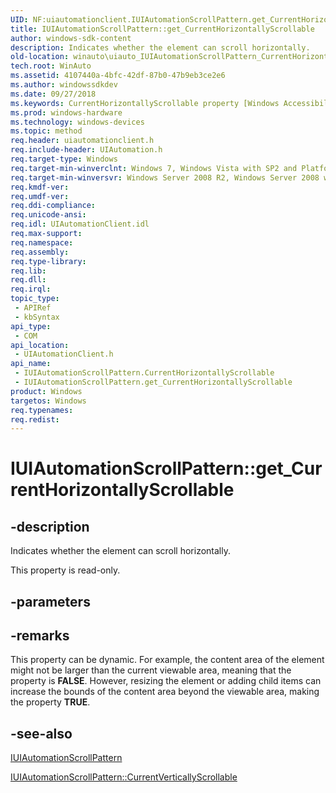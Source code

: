 ```yaml
---
UID: NF:uiautomationclient.IUIAutomationScrollPattern.get_CurrentHorizontallyScrollable
title: IUIAutomationScrollPattern::get_CurrentHorizontallyScrollable
author: windows-sdk-content
description: Indicates whether the element can scroll horizontally.
old-location: winauto\uiauto_IUIAutomationScrollPattern_CurrentHorizontallyScrollable.htm
tech.root: WinAuto
ms.assetid: 4107440a-4bfc-42df-87b0-47b9eb3ce2e6
ms.author: windowssdkdev
ms.date: 09/27/2018
ms.keywords: CurrentHorizontallyScrollable property [Windows Accessibility], CurrentHorizontallyScrollable property [Windows Accessibility],IUIAutomationScrollPattern interface, IUIAutomationScrollPattern interface [Windows Accessibility],CurrentHorizontallyScrollable property, IUIAutomationScrollPattern.CurrentHorizontallyScrollable, IUIAutomationScrollPattern.get_CurrentHorizontallyScrollable, IUIAutomationScrollPattern::CurrentHorizontallyScrollable, IUIAutomationScrollPattern::get_CurrentHorizontallyScrollable, get_CurrentHorizontallyScrollable, uiauto.uiauto_IUIAutomationScrollPattern_CurrentHorizontallyScrollable, uiauto_IUIAutomationScrollPattern_CurrentHorizontallyScrollable, uiautomationclient/IUIAutomationScrollPattern::CurrentHorizontallyScrollable, uiautomationclient/IUIAutomationScrollPattern::get_CurrentHorizontallyScrollable, winauto.uiauto_IUIAutomationScrollPattern_CurrentHorizontallyScrollable
ms.prod: windows-hardware
ms.technology: windows-devices
ms.topic: method
req.header: uiautomationclient.h
req.include-header: UIAutomation.h
req.target-type: Windows
req.target-min-winverclnt: Windows 7, Windows Vista with SP2 and Platform Update for Windows Vista, Windows XP with SP3 and Platform Update for Windows Vista [desktop apps only]
req.target-min-winversvr: Windows Server 2008 R2, Windows Server 2008 with SP2 and Platform Update for Windows Server 2008, Windows Server 2003 with SP2 and Platform Update for Windows Server 2008 [desktop apps only]
req.kmdf-ver: 
req.umdf-ver: 
req.ddi-compliance: 
req.unicode-ansi: 
req.idl: UIAutomationClient.idl
req.max-support: 
req.namespace: 
req.assembly: 
req.type-library: 
req.lib: 
req.dll: 
req.irql: 
topic_type:
 - APIRef
 - kbSyntax
api_type:
 - COM
api_location:
 - UIAutomationClient.h
api_name:
 - IUIAutomationScrollPattern.CurrentHorizontallyScrollable
 - IUIAutomationScrollPattern.get_CurrentHorizontallyScrollable
product: Windows
targetos: Windows
req.typenames: 
req.redist: 
---
```


# IUIAutomationScrollPattern::get_CurrentHorizontallyScrollable


## -description


Indicates whether the element can scroll horizontally.

This property is read-only.


## -parameters


## -remarks



This property can be dynamic. For example, the content area of the element might not be larger than the current viewable area, meaning that the property is <b>FALSE</b>. However, resizing the element or adding child items can increase the bounds of the content area beyond the viewable area, making the property <b>TRUE</b>.




## -see-also




<a href="https://msdn.microsoft.com/cb62389c-5a7a-412d-a024-0ce9bc6403a2">IUIAutomationScrollPattern</a>



<a href="https://msdn.microsoft.com/decadcaa-da60-4c87-ab9c-92fc4e233fa1">IUIAutomationScrollPattern::CurrentVerticallyScrollable</a>
 

 

